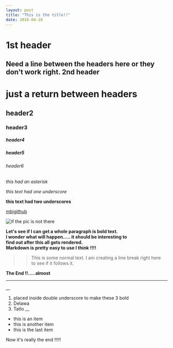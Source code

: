 ```yaml
---
layout: post
title: "This is the title!!"
date: 2016-04-18
---
```




1st header
====
Need a line between the headers here or they don't work right.
2nd header
----




# just a return between headers #

## header2 ##

### header3 ###

##### header4 ####

##### header5 #####

###### header6 ######    


*this had an asterisk*  

_this text had one underscore_  

__this text had two underscores__   

[mbjgithub](https://github.com/)  

[img1]:http://img.lum.XXdolimg.com/v1/images/character_mickeymouse_home_mickey_notemplate_3a0db1b2.jpeg?region=0,0,600,600&width=320  "MM Title"
![if the pic is not there][img1]  



__Let's see if I can get a whole paragraph is bold text.  
I wonder what will happen..... it should be interesting to  
find out after this all gets rendered.  
Markdown is pretty easy to use I think !!!!__  


>>This is some normal text. I am creating a line break right here  
to see if it follows it.  
>> 

__The End !!.....almost__  
  

---   

__
1. placed inside double underscore to make these 3 bold
2. Delawa
3. Tatlo
__


* this is an item  
* this is another item  
* this is the last item  

Now it's really the end !!!!!  


